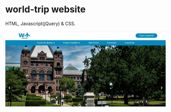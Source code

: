# world-trip website 
HTML, Javascript(jQuery) & CSS.
<br><br>
<img src='assets/img/template.JPG' >

